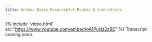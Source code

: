 ```yaml
---
title: Anchor Diary Resourceful Routes & Controllers
---
```


{% include 'video.html' src:"https://www.youtube.com/embed/oA1PuHz2zBE" %}
Transcript coming soon.
